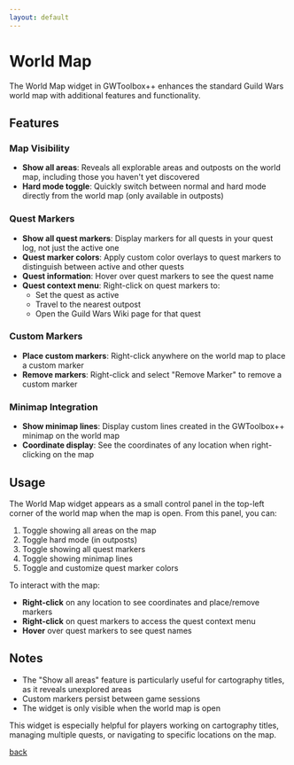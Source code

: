 ```yaml
---
layout: default
---
```


# World Map

The World Map widget in GWToolbox++ enhances the standard Guild Wars world map with additional features and functionality.

## Features

### Map Visibility
- **Show all areas**: Reveals all explorable areas and outposts on the world map, including those you haven't yet discovered
- **Hard mode toggle**: Quickly switch between normal and hard mode directly from the world map (only available in outposts)

### Quest Markers
- **Show all quest markers**: Display markers for all quests in your quest log, not just the active one
- **Quest marker colors**: Apply custom color overlays to quest markers to distinguish between active and other quests
- **Quest information**: Hover over quest markers to see the quest name
- **Quest context menu**: Right-click on quest markers to:
  - Set the quest as active
  - Travel to the nearest outpost
  - Open the Guild Wars Wiki page for that quest

### Custom Markers
- **Place custom markers**: Right-click anywhere on the world map to place a custom marker
- **Remove markers**: Right-click and select "Remove Marker" to remove a custom marker

### Minimap Integration
- **Show minimap lines**: Display custom lines created in the GWToolbox++ minimap on the world map
- **Coordinate display**: See the coordinates of any location when right-clicking on the map

## Usage

The World Map widget appears as a small control panel in the top-left corner of the world map when the map is open. From this panel, you can:

1. Toggle showing all areas on the map
2. Toggle hard mode (in outposts)
3. Toggle showing all quest markers
4. Toggle showing minimap lines
5. Toggle and customize quest marker colors

To interact with the map:
- **Right-click** on any location to see coordinates and place/remove markers
- **Right-click** on quest markers to access the quest context menu
- **Hover** over quest markers to see quest names

## Notes

- The "Show all areas" feature is particularly useful for cartography titles, as it reveals unexplored areas
- Custom markers persist between game sessions
- The widget is only visible when the world map is open

This widget is especially helpful for players working on cartography titles, managing multiple quests, or navigating to specific locations on the map.

[back](./)
